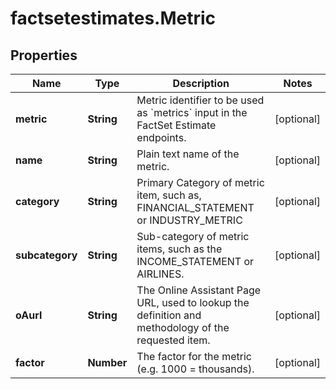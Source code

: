 # factsetestimates.Metric

## Properties

Name | Type | Description | Notes
------------ | ------------- | ------------- | -------------
**metric** | **String** | Metric identifier to be used as &#x60;metrics&#x60; input in the FactSet Estimate endpoints. | [optional] 
**name** | **String** | Plain text name of the metric. | [optional] 
**category** | **String** | Primary Category of metric item, such as, FINANCIAL_STATEMENT or INDUSTRY_METRIC | [optional] 
**subcategory** | **String** | Sub-category of metric items, such as the INCOME_STATEMENT or AIRLINES. | [optional] 
**oAurl** | **String** | The Online Assistant Page URL, used to lookup the definition and methodology of the requested item. | [optional] 
**factor** | **Number** | The factor for the metric (e.g. 1000 &#x3D; thousands). | [optional] 



